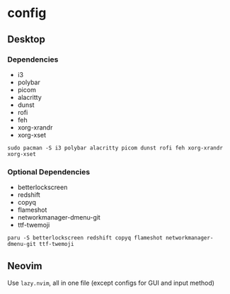 # config

## Desktop

### Dependencies

- i3
- polybar
- picom
- alacritty
- dunst
- rofi
- feh
- xorg-xrandr
- xorg-xset

```
sudo pacman -S i3 polybar alacritty picom dunst rofi feh xorg-xrandr xorg-xset
```

### Optional Dependencies

- betterlockscreen
- redshift
- copyq
- flameshot
- networkmanager-dmenu-git
- ttf-twemoji

```
paru -S betterlockscreen redshift copyq flameshot networkmanager-dmenu-git ttf-twemoji
```

## Neovim

Use `lazy.nvim`, all in one file (except configs for GUI and input method)
